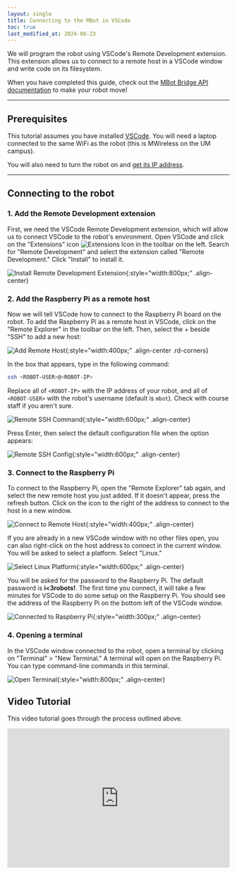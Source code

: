 ```yaml
---
layout: single
title: Connecting to the MBot in VSCode
toc: true
last_modified_at: 2024-08-23
---
```


We will program the robot using VSCode's Remote Development extension. This extension allows us to connect to a remote host in a VSCode window and write code on its filesystem.

When you have completed this guide, check out the [MBot Bridge API documentation](/docs/tutorials/bridge) to make your robot move!

---

## Prerequisites

This tutorial assumes you have installed [VSCode](https://code.visualstudio.com/). You will need a laptop connected to the same WiFi as the robot (this is MWireless on the UM campus).

You will also need to turn the robot on and [get its IP address](/docs/setup/networking).

---

## Connecting to the robot

### 1. Add the Remote Development extension

First, we need the VSCode Remote Development extension, which will allow us to connect VSCode to the robot's environment. Open VSCode and click on the "Extensions" icon ![Extensions Icon](https://raw.githubusercontent.com/microsoft/vscode-icons/master/icons/light/extensions.svg?sanitize=true) in the toolbar on the left. Search for "Remote Development" and select the extension called "Remote Development." Click "Install" to install it.

![Install Remote Development Extension](/assets/images/programming/install-remote-ext.jpg){:style="width:800px;" .align-center}

### 2. Add the Raspberry Pi as a remote host

Now we will tell VSCode how to connect to the Raspberry Pi board on the robot. To add the Raspberry Pi as a remote host in VSCode, click on the "Remote Explorer" in the toolbar on the left. Then, select the + beside "SSH" to add a new host:

![Add Remote Host](/assets/images/programming/remote-add-target.png){:style="width:400px;" .align-center .rd-corners}

In the box that appears, type in the following command:
```bash
ssh <ROBOT-USER>@<ROBOT-IP>
```
Replace all of `<ROBOT-IP>` with the IP address of your robot, and all of `<ROBOT-USER>` with the robot's username (default is `mbot`). Check with course staff if you aren't sure.

![Remote SSH Command](/assets/images/programming/remote-ssh-command.png){:style="width:600px;" .align-center}

Press Enter, then select the default configuration file when the option appears:

![Remote SSH Config](/assets/images/programming/remote-ssh-config.png){:style="width:600px;" .align-center}

### 3. Connect to the Raspberry Pi

To connect to the Raspberry Pi, open the "Remote Explorer" tab again, and select the new remote host you just added. If it doesn't appear, press the refresh button. Click on the icon to the right of the address to connect to the host in a new window.

![Connect to Remote Host](/assets/images/programming/remote-connect-host.png){:style="width:400px;" .align-center}

If you are already in a new VSCode window with no other files open, you can also right-click on the host address to connect in the current window. You will be asked to select a platform. Select "Linux."

![Select Linux Platform](/assets/images/programming/remote-platform-linux.png){:style="width:600px;" .align-center}

You will be asked for the password to the Raspberry Pi. The default password is **i<3robots!**. The first time you connect, it will take a few minutes for VSCode to do some setup on the Raspberry Pi. You should see the address of the Raspberry Pi on the bottom left of the VSCode window.

![Connected to Raspberry Pi](/assets/images/programming/remote-connected.png){:style="width:300px;" .align-center}

### 4. Opening a terminal

In the VSCode window connected to the robot, open a terminal by clicking on "Terminal" > "New Terminal." A terminal will open on the Raspberry Pi. You can type command-line commands in this terminal.

![Open Terminal](/assets/images/programming/remote-connect-vsc.png){:style="width:800px;" .align-center}

## Video Tutorial

This video tutorial goes through the process outlined above.

<div style="display: flex; justify-content: center; align-items: center;">
  <iframe style="display:block" width="560" height="315" src="https://www.youtube.com/embed/65J26m_rSxE" title="YouTube video player" frameborder="0" allow="accelerometer; autoplay; clipboard-write; encrypted-media; gyroscope; picture-in-picture" allowfullscreen></iframe>
</div>

